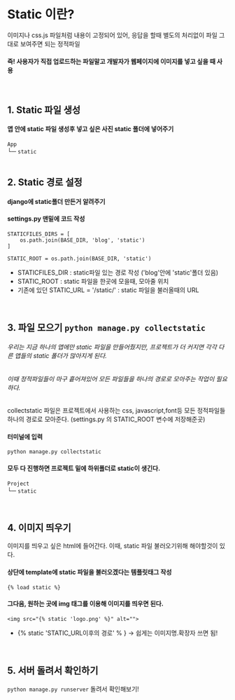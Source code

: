 # Static 이란?
이미지나 css.js 파일처럼 내용이 고정되어 있어, 응답을 할때 별도의 처리없이 파일 그대로 보여주면 되는 정적파일

#### 즉! 사용자가 직접 업로드하는 파일말고  개발자가 웹페이지에 이미지를 넣고 싶을 때 사용
<br>

## 1. Static 파일 생성
#### 앱 안에 static 파일 생성후 넣고 싶은 사진 static 폴더에 넣어주기
 `App`<br>
    └─ `static`<br> 
<br>

## 2. Static 경로 설정
#### django에 static폴더 만든거 알려주기
#### settings.py 맨밑에 코드 작성   
```
STATICFILES_DIRS = [
    os.path.join(BASE_DIR, 'blog', 'static')
]

STATIC_ROOT = os.path.join(BASE_DIR, 'static')
```
+ STATICFILES_DIR : static파일 있는 경로 작성 ('blog'안에 'static'폴더 있음)
+  STATIC_ROOT : static 파일을 한곳에 모을때, 모아줄 위치
+ 기존에 있던 STATIC_URL = '/static/' : static 파일을 불러올때의 URL

<br>

## 3. 파일 모으기 `python manage.py collectstatic` 
###### 우리는 지금 하나의 앱에만 static 파일을 만들어줬지만, 프로젝트가 더 커지면 각각 다른 앱들의 static 폴더가 많아지게 된다.

###### 이때 정적파일들이 마구 흩어져있어 모든 파일들을 하나의 경로로 모아주는 작업이 필요하다.
 collectstatic 파일은 프로젝트에서 사용하는 css, javascript,font등 모든 정적파일들 하나의 경로로 모아준다. 
 (settings.py 의 STATIC_ROOT 변수에 저장해준곳)

#### 터미널에 입력
```
python manage.py collectstatic
```
#### 모두 다 진행하면 프로젝트 밑에 하위폴더로 static이 생긴다.
 `Project`<br>
    └─ `static`<br> 

<br>

## 4. 이미지 띄우기
이미지를 띄우고 싶은 html에 들어간다. 이때, static 파일 불러오기위해 해야할것이 있다.

#### 상단에 template에 static 파일을 불러오겠다는 템플릿태그 작성
```
{% load static %}
```

#### 그다음, 원하는 곳에 img 태그를 이용해 이미지를 띄우면 된다.
```
<img src="{% static 'logo.png' %}" alt="">
```
+ {% static 'STATIC_URL이후의 경로' % } ->  쉽게는 이미지명.확장자 쓰면 됨!

<br>

## 5. 서버 돌려서 확인하기
`python manage.py runserver` 돌려서 확인해보기!